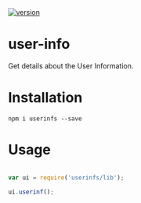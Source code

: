 <a href="https://www.npmjs.com/package/userinfs">
<img src="https://img.shields.io/npm/v/userinfs?color=red&label=version&logo=npm&style=flat" alt="version">
</a>

# user-info

Get details about the User Information.

# Installation

`npm i userinfs --save`

# Usage

```js

var ui = require('userinfs/lib');

ui.userinf();

```
